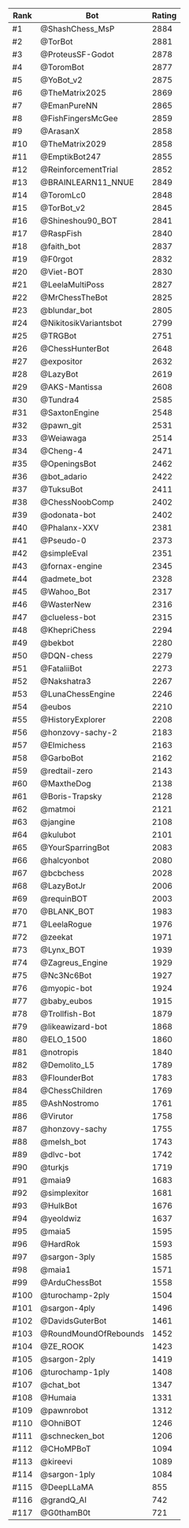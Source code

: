 Rank|Bot|Rating
---|---|---
#1|@ShashChess_MsP|2884
#2|@TorBot|2881
#3|@ProteusSF-Godot|2878
#4|@ToromBot|2877
#5|@YoBot_v2|2875
#6|@TheMatrix2025|2869
#7|@EmanPureNN|2865
#8|@FishFingersMcGee|2859
#9|@ArasanX|2858
#10|@TheMatrix2029|2858
#11|@EmptikBot247|2855
#12|@ReinforcementTrial|2852
#13|@BRAINLEARN11_NNUE|2849
#14|@ToromLc0|2848
#15|@TorBot_v2|2845
#16|@Shineshou90_BOT|2841
#17|@RaspFish|2840
#18|@faith_bot|2837
#19|@F0rgot|2832
#20|@Viet-BOT|2830
#21|@LeelaMultiPoss|2827
#22|@MrChessTheBot|2825
#23|@blundar_bot|2805
#24|@NikitosikVariantsbot|2799
#25|@TRGBot|2751
#26|@ChessHunterBot|2648
#27|@expositor|2632
#28|@LazyBot|2619
#29|@AKS-Mantissa|2608
#30|@Tundra4|2585
#31|@SaxtonEngine|2548
#32|@pawn_git|2531
#33|@Weiawaga|2514
#34|@Cheng-4|2471
#35|@OpeningsBot|2462
#36|@bot_adario|2422
#37|@TuksuBot|2411
#38|@ChessNoobComp|2402
#39|@odonata-bot|2402
#40|@Phalanx-XXV|2381
#41|@Pseudo-0|2373
#42|@simpleEval|2351
#43|@fornax-engine|2345
#44|@admete_bot|2328
#45|@Wahoo_Bot|2317
#46|@WasterNew|2316
#47|@clueless-bot|2315
#48|@KhepriChess|2294
#49|@bekbot|2280
#50|@DQN-chess|2279
#51|@FataliiBot|2273
#52|@Nakshatra3|2267
#53|@LunaChessEngine|2246
#54|@eubos|2210
#55|@HistoryExplorer|2208
#56|@honzovy-sachy-2|2183
#57|@Elmichess|2163
#58|@GarboBot|2162
#59|@redtail-zero|2143
#60|@MaxtheDog|2138
#61|@Boris-Trapsky|2128
#62|@matmoi|2121
#63|@jangine|2108
#64|@kulubot|2101
#65|@YourSparringBot|2083
#66|@halcyonbot|2080
#67|@bcbchess|2028
#68|@LazyBotJr|2006
#69|@requinBOT|2003
#70|@BLANK_BOT|1983
#71|@LeelaRogue|1976
#72|@zeekat|1971
#73|@Lynx_BOT|1939
#74|@Zagreus_Engine|1929
#75|@Nc3Nc6Bot|1927
#76|@myopic-bot|1924
#77|@baby_eubos|1915
#78|@Trollfish-Bot|1879
#79|@likeawizard-bot|1868
#80|@ELO_1500|1860
#81|@notropis|1840
#82|@Demolito_L5|1789
#83|@FlounderBot|1783
#84|@ChessChildren|1769
#85|@AshNostromo|1761
#86|@Virutor|1758
#87|@honzovy-sachy|1755
#88|@melsh_bot|1743
#89|@dlvc-bot|1742
#90|@turkjs|1719
#91|@maia9|1683
#92|@simplexitor|1681
#93|@HulkBot|1676
#94|@yeoldwiz|1637
#95|@maia5|1595
#96|@HardRok|1593
#97|@sargon-3ply|1585
#98|@maia1|1571
#99|@ArduChessBot|1558
#100|@turochamp-2ply|1504
#101|@sargon-4ply|1496
#102|@DavidsGuterBot|1461
#103|@RoundMoundOfRebounds|1452
#104|@ZE_ROOK|1423
#105|@sargon-2ply|1419
#106|@turochamp-1ply|1408
#107|@chat_bot|1347
#108|@Humaia|1331
#109|@pawnrobot|1312
#110|@OhniBOT|1246
#111|@schnecken_bot|1206
#112|@CHoMPBoT|1094
#113|@kireevi|1089
#114|@sargon-1ply|1084
#115|@DeepLLaMA|855
#116|@grandQ_AI|742
#117|@G0thamB0t|721
